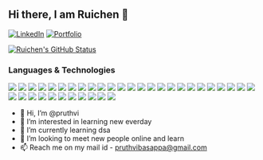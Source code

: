 ## Hi there, I am Ruichen 👋

[![LinkedIn](https://img.shields.io/badge/LinkedIn-blue?style=for-the-badge&logoWidth=20&width=80)](https://www.linkedin.com/in/pruthvi-yb/)
[![Portfolio](https://img.shields.io/badge/Portfolio-green?style=for-the-badge&logoWidth=10&width=80)]()

<!--[![Featured Project](https://img.shields.io/badge/Featured%20Project-orange?style=for-the-badge&logoWidth=40&width=80)](https://forxnews.herokuapp.com/)-->

<!--- 🎓 MCIT '23 @ Penn
- ☕️ SDE Intern @ Amazon, 4Paradigm
- 🔍 RA @ Shen Lab, CSSLab
- 🥇 1st Place @ Fulton Bank Datathon
- 🚀 Top 5 Finalist @ Wharton Case Competition
- 🎨 MCIT Winter Hackathon Creativity Winner-->

<a href="">
 <img src="https://github-readme-stats-l1afisvel-ruichen199801.vercel.app/api?username=ruichen199801&show_icons=true" alt="Ruichen's GitHub Status" />
</a>

### Languages & Technologies

<img src="https://img.shields.io/badge/-Java-f89820?style=flat&logo=java&logoColor=white"> <img src="https://img.shields.io/badge/-Kotlin-9400D3?style=flat&logo=kotlin&logoColor=white"> <img src="https://img.shields.io/badge/-JavaScript-f7df1e?style=flat&logo=javascript&logoColor=black"> <img src="https://img.shields.io/badge/-Python-3776ab?style=flat&logo=python&logoColor=white"> <img src="https://img.shields.io/badge/-C-00599c?style=flat&logo=c&logoColor=white"> <img src="https://img.shields.io/badge/-C++-00599c?style=flat&logo=c%2B%2B&logoColor=white"> <img src="https://img.shields.io/badge/-SQL-4DB33D?style=flat&logo=sql&logoColor=white"> <img src="https://img.shields.io/badge/-HTML-e34f26?style=flat&logo=html5&logoColor=white"> <img src="https://img.shields.io/badge/-CSS-9400D3?style=flat&logo=css3&logoColor=white"> <img src="https://img.shields.io/badge/-Spring Boot-4DB33D?style=flat&logo=springboot&logoColor=FFFFFF"> <img src="https://img.shields.io/badge/-React-000000?style=flat&logo=react&logoColor=00c8ff"> <img src="http://img.shields.io/badge/-Node-430098?style=flat&logo=Node.js&logoColor=white"> <img src="http://img.shields.io/badge/-Elasticsearch-4285F4?style=flat&logo=elasticsearch&logoColor=white"> <img src="http://img.shields.io/badge/-Kafka-232F3E?style=flat&logo=apache-kafka&logoColor=FFFFFF"> <img src="https://img.shields.io/badge/-Spark-eed718?style=flat&logo=apache-spark&logoColor=ffffff"> <img src="https://img.shields.io/badge/-Flink-f58220?style=flat&logo=apache-flink&logoColor=ffffff"> <img src="https://img.shields.io/badge/-Hadoop-f7df1e?style=flat&logo=apache-hadoop&logoColor=ffffff"> <img src="http://img.shields.io/badge/-Redis-F05032?style=flat&logo=redis&logoColor=FFFFFF"> <img src="http://img.shields.io/badge/-REST-6DB33F?style=flat&logo=rest&logoColor=FFFFFF"> <img src="https://img.shields.io/badge/-GraphQL-9400D3?style=flat&logo=graphql&logoColor=white"> <img src="http://img.shields.io/badge/-PostgreSQL-008CBA?style=flat&logo=postgresql&logoColor=FFFFFF"> <img src="https://img.shields.io/badge/-MySQL-F29111?style=flat&logo=mysql&logoColor=FFFFFF"> <img src="https://img.shields.io/badge/-MongoDB-4DB33D?style=flat&logo=mongodb&logoColor=FFFFFF"> <img src="http://img.shields.io/badge/-Neo4j-FFC107?style=flat&logo=neo4j&logoColor=FFFFFF"> <img src="http://img.shields.io/badge/-AWS-F89820?style=flat&logo=amazon&logoColor=white"> <img src="http://img.shields.io/badge/-GCP-4285F4?style=flat&logo=google%20cloud&logoColor=white"> <img src="https://img.shields.io/badge/-Docker-659ad2?style=flat&logo=docker&logoColor=ffffff"> <img src="http://img.shields.io/badge/-Kubernetes-007ACC?style=flat&logo=kubernetes&logoColor=white"> <img src="http://img.shields.io/badge/-Terraform-FF6C37?style=flat&logo=terraform&logoColor=white"> <img src="https://img.shields.io/badge/-Snowflake-659ad2?style=flat&logo=snowflake&logoColor=ffffff"> <img src="http://img.shields.io/badge/-Mockito-EBEEF5?style=flat&logo=mockito&logoColor=black"> <img src="http://img.shields.io/badge/-JUnit-FB4D42?style=flat&logo=junit&logoColor=white"> <img src="http://img.shields.io/badge/-Maven-6933FF?style=flat&logo=maven&logoColor=white"> <img src="https://img.shields.io/badge/-Gradle-eed718?style=flat&logo=apache-gradle&logoColor=ffffff"> <img src="http://img.shields.io/badge/-Linux-FCC624?style=flat&logo=linux&logoColor=black"> <img src="http://img.shields.io/badge/-Git-F05032?style=flat&logo=git&logoColor=FFFFFF">

- 👋 Hi, I’m @pruthvi
- 👀 I’m interested in learning new everday
- 🌱 I’m currently learning dsa
- 💞️ I’m looking to meet new people online and learn
- 📫 Reach me on my mail id - pruthvibasappa@gmail.com

<!---
SHADOW-LIGHTS/SHADOW-LIGHTS is a ✨ special ✨ repository because its `README.md` (this file) appears on your GitHub profile.
You can click the Preview link to take a look at your changes.
--->
